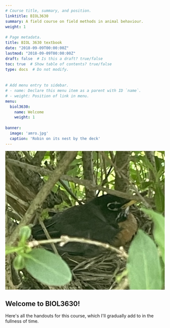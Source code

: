 ```yaml
---
# Course title, summary, and position.
linktitle: BIOL3630
summary: A field course on field methods in animal behaviour.
weight: 1

# Page metadata.
title: BIOL 3630 textbook
date: "2018-09-09T00:00:00Z"
lastmod: "2018-09-09T00:00:00Z"
draft: false  # Is this a draft? true/false
toc: true  # Show table of contents? true/false
type: docs  # Do not modify.


# Add menu entry to sidebar.
# - name: Declare this menu item as a parent with ID `name`.
# - weight: Position of link in menu.
menu:
  biol3630:
    name: Welcome
    weight: 1

banner:
  image: 'amro.jpg'
  caption: 'Robin on its nest by the deck'
---
```


![Here's a robin](amro.jpg "Robin on its nest")

## Welcome to BIOL3630!

Here's all the handouts for this course, which I'll gradually add to in the fullness of time.
